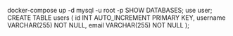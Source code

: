 docker-compose up -d
mysql -u root -p
SHOW DATABASES;
use user;
CREATE TABLE users (
    id INT AUTO_INCREMENT PRIMARY KEY,
    username VARCHAR(255) NOT NULL,
    email VARCHAR(255) NOT NULL
);
